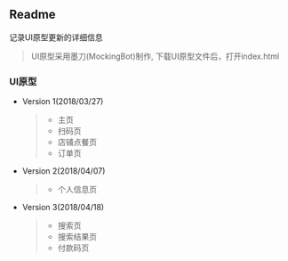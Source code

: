 ## Readme
记录UI原型更新的详细信息
> UI原型采用墨刀(MockingBot)制作,
下载UI原型文件后，打开index.html
### UI原型

* Version 1(2018/03/27)
  >- 主页
  >- 扫码页
  >- 店铺点餐页
  >- 订单页
* Version 2(2018/04/07)
  >- 个人信息页
* Version 3(2018/04/18)
  >- 搜索页
  >- 搜索结果页
  >- 付款码页
